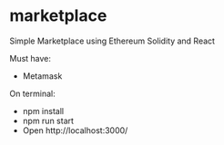 # marketplace
Simple Marketplace using Ethereum Solidity and React

Must have:
 - Metamask

On terminal:
 - npm install
 - npm run start
 - Open http://localhost:3000/
